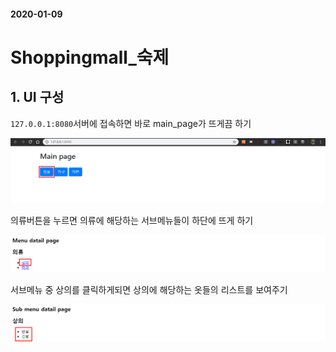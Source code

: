 #### 2020-01-09

# Shoppingmall_숙제

## 1. UI 구성

`127.0.0.1:8080`서버에 접속하면 바로 main_page가 뜨게끔 하기

![image-20200109171040204](images/image-20200109171040204.png)

의류버튼을 누르면 의류에 해당하는 서브메뉴들이 하단에 뜨게 하기 

![image-20200109171059235](images/image-20200109171059235.png)

서브메뉴 중 상의를 클릭하게되면 상의에 해당하는 옷들의 리스트를 보여주기

![image-20200109171325129](images/image-20200109171325129.png)
